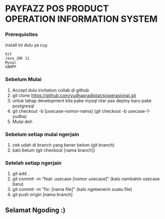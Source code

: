 # PAYFAZZ POS PRODUCT OPERATION INFORMATION SYSTEM

### Prerequisites

install ini dulu ya cuy

```
Git
Java JDK 11
Mysql
XAMPP
```

### Sebelum Mulai

1. Accept dulu invitation collab di github
2. git clone https://github.com/yudhapradiptar/sioperasional.git
3. untuk tahap development kita pake mysql ntar pas deploy baru pake postgresql
4. git checkout -b [usecase-nomor-nama] (git checkout -b usecase-1-yudha)
5. Mulai deh


### Sebelum setiap mulai ngerjain

1. cek udah di branch yang bener belom (git branch)
2. kalo belum (git checkout [nama branch])

### Setelah setiap ngerjain

1. git add .
2. git commit -m "feat: usecase [nomor usecase]" (kalo nambahin usecase baru)
3. git commit -m "fix: [nama file]" (kalo ngebenerin suatu file)
4. git push origin [nama branch]


## Selamat Ngoding :) 
